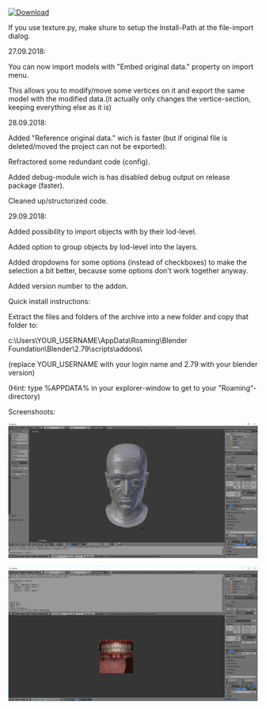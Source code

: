 [ ![Download](https://api.bintray.com/packages/thecrazyt/BlenderMhwModelImporter/BlenderMhwModelImporter/images/download.svg) ](https://bintray.com/thecrazyt/BlenderMhwModelImporter/BlenderMhwModelImporter/_latestVersion)
 
If you use texture.py, make shure to setup the Install-Path at the file-import dialog.


27.09.2018:

You can now import models with "Embed original data." property on import menu.

This allows you to modify/move some vertices on it and export the same model with the modified data.(it actually only changes the vertice-section, keeping everything else as it is)


28.09.2018:

Added "Reference original data." wich is faster (but if original file is deleted/moved the project can not be exported).

Refractored some redundant code (config).

Added debug-module wich is has disabled debug output on release package (faster).

Cleaned up/structorized code.


29.09.2018:

Added possibility to import objects with by their lod-level.

Added option to group objects by lod-level into the layers.

Added dropdowns for some options (instead of checkboxes) to make the selection a bit better, because some options don't work together anyway.

Added version number to the addon.


Quick install instructions:

 Extract the files and folders of the archive into a new folder and copy that folder to:
 
  c:\Users\YOUR_USERNAME\AppData\Roaming\Blender Foundation\Blender\2.79\scripts\addons\
  
  (replace YOUR_USERNAME with your login name and 2.79 with your blender version)
  
  (Hint: type %APPDATA% in your explorer-window to get to your "Roaming"-directory)

  
Screenshoots:

![screenshoot1](screenshoots/example.png)

![screenshoot2](screenshoots/example2.png)